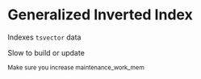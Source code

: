 # Generalized Inverted Index

Indexes `tsvector` data

Slow to build or update

<small>Make sure you increase maintenance_work_mem</small>
